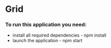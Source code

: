# Grid

### To run this application you need:

* install all required dependencies - npm install
* launch the application - npm start